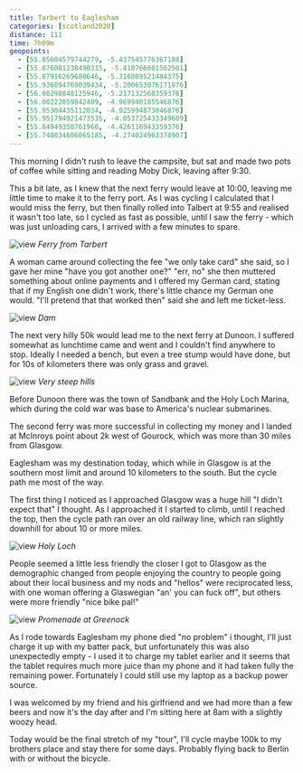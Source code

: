 ```yaml
--- 
title: Tarbert to Eaglesham
categories: [scotland2020]
distance: 111
time: 7h09m
geopoints: 
  - [55.85604579744279, -5.437545776367188]
  - [55.876081238490315, -5.410766601562501]
  - [55.87916269680646, -5.316009521484375]
  - [55.936894769039434, -5.200653076171876]
  - [56.00298848125946, -5.217132568359376]
  - [56.00222059842409, -4.969940185546876]
  - [55.95304435112034, -4.925994873046876]
  - [55.951794921473535, -4.853725433349609]
  - [55.84949350761968, -4.426116943359376]
  - [55.740834606065185, -4.274024963378907]
---
```


This morning I didn't rush to leave the campsite, but sat and made two pots of
coffee while sitting and reading Moby Dick, leaving after 9:30.

This a bit late, as I knew that the next ferry would leave at 10:00, leaving
me little time to make it to the ferry port. As I was cycling I calculated
that I would miss the ferry, but then finally rolled into Talbert at 9:55 and
realised it wasn't too late, so I cycled as fast as possible, until I saw the
ferry - which was just unloading cars, I arrived with a few minutes to
spare.

![view](/images/scotland/2020-08-14-1.jpg)
_Ferry from Tarbert_

A woman came around collecting the fee "we only take card" she said, so I gave
her mine "have you got another one?" "err, no" she then muttered something
about online payments and I offered my German card, stating that if my English
one didn't work, there's little chance my German one would. "I'll pretend that
that worked then" said she and left me ticket-less.

![view](/images/scotland/2020-08-14-3.jpg)
_Dam_

The next very hilly 50k would lead me to the next ferry at Dunoon. I suffered
somewhat as lunchtime came and went and I couldn't find anywhere to stop.
Ideally I needed a bench, but even a tree stump would have done, but for 10s
of kilometers there was only grass and gravel.

![view](/images/scotland/2020-08-14-2.jpg)
_Very steep hills_

Before Dunoon there was the town of Sandbank and the Holy Loch Marina, which
during the cold war was base to America's nuclear submarines.

The second ferry was more successful in collecting my money and I landed at
McInroys point about 2k west of Gourock, which was more than 30 miles from
Glasgow.

Eaglesham was my destination today, which while in Glasgow is at the southern
most limit and around 10 kilometers to the south. But the cycle path me most
of the way.

The first thing I noticed as I approached Glasgow was a huge hill "I didn't
expect that" I thought. As I approached it I started to climb, until I reached
the top, then the cycle path ran over an old railway line, which ran slightly
downhill for about 10 or more miles.

![view](/images/scotland/2020-08-14-4.jpg)
_Holy Loch_

People seemed a little less friendly the closer I got to Glasgow as the
demographic changed from people enjoying the country to people going about
their local business and my nods and "hellos" were reciprocated less, with one
woman offering a Glaswegian "an' you can fuck off", but others were more
friendly "nice bike pal!"

![view](/images/scotland/2020-08-14-5.jpg)
_Promenade at Greenock_

As I rode towards Eaglesham my phone died "no problem" i thought, I'll just
charge it up with my batter pack, but unfortunately this was also unexpectedly
empty - I used it to charge my tablet earlier and it seems that the tablet
requires much more juice than my phone and it had taken fully the remaining
power. Fortunately I could still use my laptop as a backup power source.

I was welcomed by my friend and his girlfriend and we had more than a few
beers and now it's the day after and I'm sitting here at 8am with a slightly
woozy head.

Today would be the final stretch of my "tour", I'll cycle maybe 100k to my
brothers place and stay there for some days. Probably flying back to Berlin
with or without the bicycle.
